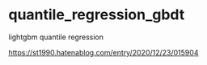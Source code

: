 # quantile_regression_gbdt
lightgbm quantile regression

https://st1990.hatenablog.com/entry/2020/12/23/015904
